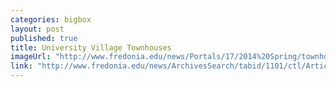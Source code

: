 ```yaml
---
categories: bigbox
layout: post
published: true
title: University Village Townhouses
imageUrl: "http://www.fredonia.edu/news/Portals/17/2014%20Spring/townhouse-for-web-2.jpg"
link: "http://www.fredonia.edu/news/ArchivesSearch/tabid/1101/ctl/ArticleView/mid/1878/articleId/4941/Fredonia_cuts_ribbon_on_new_University_Village.aspx"
---
```


